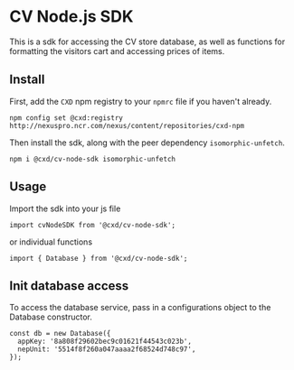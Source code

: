 # CV Node.js SDK

This is a sdk for accessing the CV store database, as well as functions for formatting the visitors cart and accessing prices of items.

## Install

First, add the `CXD` npm registry to your `npmrc` file if you haven't already.

```
npm config set @cxd:registry http://nexuspro.ncr.com/nexus/content/repositories/cxd-npm
```

Then install the sdk, along with the peer dependency `isomorphic-unfetch`.

```
npm i @cxd/cv-node-sdk isomorphic-unfetch
```

## Usage

Import the sdk into your js file

```
import cvNodeSDK from '@cxd/cv-node-sdk';
```

or individual functions

```
import { Database } from '@cxd/cv-node-sdk';
```

## Init database access

To access the database service, pass in a configurations object to the Database constructor.

```
const db = new Database({
  appKey: '8a808f29602bec9c01621f44543c023b',
  nepUnit: '5514f8f260a047aaaa2f68524d748c97',
});
```
